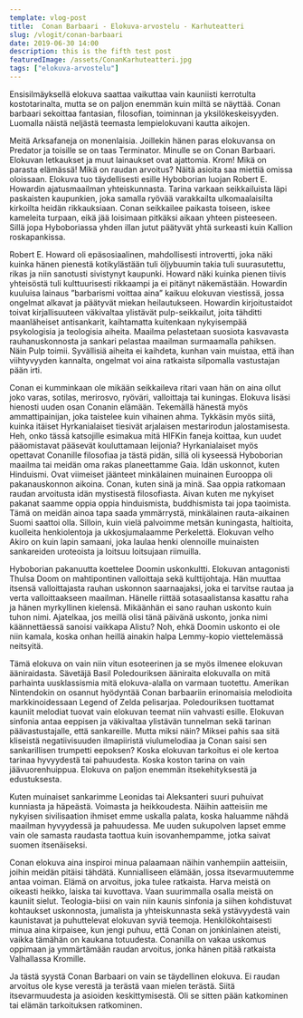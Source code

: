 ```yaml
---
template: vlog-post
title:  Conan Barbaari - Elokuva-arvostelu - Karhuteatteri
slug: /vlogit/conan-barbaari
date: 2019-06-30 14:00
description: this is the fifth test post
featuredImage: /assets/ConanKarhuteatteri.jpg
tags: ["elokuva-arvostelu"]
---
```

Ensisilmäyksellä elokuva saattaa vaikuttaa vain kauniisti kerrotulta kostotarinalta, mutta se on paljon enemmän kuin miltä se näyttää. Conan barbaari sekoittaa fantasian, filosofian, toiminnan ja yksilökeskeisyyden. Luomalla näistä neljästä teemasta lempielokuvani kautta aikojen.

Meitä Arksafaneja on monenlaisia. Joillekin hänen paras elokuvansa on Predator ja toisille se on taas Terminator. Minulle se on Conan Barbaari. Elokuvan letkaukset ja muut lainaukset ovat ajattomia. Krom! Mikä on parasta elämässä! Mikä on raudan arvoitus? Näitä asioita saa miettiä omissa oloissaan.
Elokuva tuo täydellisesti esille Hyboborian luojan Robert E. Howardin ajatusmaailman yhteiskunnasta. Tarina varkaan seikkailuista läpi paskaisten kaupunkien, joka samalla ryövää varakkailta ulkomaalaisilta kirkoilta heidän rikkauksiaan.  Conan seikkailee paikasta toiseen, iskee kameleita turpaan, eikä jää loisimaan pitkäksi aikaan yhteen pisteeseen. Sillä jopa Hyboboriassa yhden illan jutut päätyvät yhtä surkeasti kuin Kallion roskapankissa.

Robert E. Howard oli epäsosiaalinen, mahdollisesti introvertti, joka näki kuinka hänen pienestä kotikylästään tuli öljybuumin takia tuli suurasutettu, rikas ja niin sanotusti sivistynyt kaupunki. Howard näki kuinka pienen tiivis yhteisöstä tuli kulttuurisesti rikkaampi ja ei pitänyt näkemästään.  Howardin kuuluisa lainaus ”barbarismi voittaa aina” kaikuu elokuvan viestissä, jossa ongelmat alkavat ja päätyvät miekan heilautukseen. Howardin kirjoitustaidot toivat kirjallisuuteen väkivaltaa ylistävät pulp-seikkailut, joita tähditti maanläheiset antisankarit, kaihtamatta kuitenkaan nykyisempää psykologisia ja teologisia aiheita. Maailma pelastetaan suosiota kasvavasta rauhanuskonnosta ja sankari pelastaa maailman surmaamalla pahiksen. Näin Pulp toimii. Syvällisiä aiheita ei kaihdeta, kunhan vain muistaa, että ihan viihtyvyyden kannalta, ongelmat voi aina ratkaista silpomalla vastustajan pään irti.

Conan ei kumminkaan ole mikään seikkaileva ritari vaan hän on aina ollut joko varas, sotilas, merirosvo, ryöväri, valloittaja tai kuningas. Elokuva lisäsi hienosti uuden osan Conanin elämään. Tekemällä hänestä myös ammattipainijan, joka taistelee kuin vihainen ahma. Tykkäsin myös siitä, kuinka itäiset Hyrkanialaiset tiesivät arjalaisen mestarirodun jalostamisesta. Heh, onko tässä katsojille esimakua mitä HIFKin faneja koittaa, kun uudet pääomistavat pääsevät kouluttamaan leijonia? Hyrkanialaiset myös opettavat Conanille filosofiaa ja tästä pidän, sillä oli kyseessä Hyboborian maailma tai meidän oma rakas planeettamme Gaia. Idän uskonnot, kuten Hinduismi. Ovat viimeiset jäänteet minkälainen muinainen Eurooppa oli pakanauskonnon aikoina. Conan, kuten sinä ja minä. Saa oppia ratkomaan raudan arvoitusta idän mystisestä filosofiasta. Aivan kuten me nykyiset pakanat saamme oppia oppia hinduismista, buddhismista tai jopa taoimista. Tämä on meidän ainoa tapa saada ymmärrystä, minkälainen rauta-aikainen Suomi saattoi olla. Silloin, kuin vielä palvoimme metsän kuningasta, haltioita, kuolleita henkiolentoja ja ukkosjumalaamme Perkelettä. Elokuvan velho Akiro on kuin lapin samaani, joka laulaa henki olennoille muinaisten sankareiden uroteoista ja loitsuu loitsujaan riimuilla. 

Hyboborian pakanuutta koettelee Doomin uskonkultti. Elokuvan antagonisti Thulsa Doom on mahtipontinen valloittaja sekä kulttijohtaja. Hän muuttaa itsensä valloittajasta rauhan uskonnon saarnaajaksi, joka ei tarvitse rautaa ja verta valloittaakseen maailman. Hänelle riittää sotasaalistansa kasattu raha ja hänen myrkyllinen kielensä. Mikäänhän ei sano rauhan uskonto kuin tuhon nimi. Ajatelkaa, jos meillä olisi tänä päivänä uskonto, jonka nimi käännettäessä sanoisi vaikkapa Alistu? Noh, ehkä Doomin uskonto ei ole niin kamala, koska onhan heillä ainakin halpa Lemmy-kopio viettelemässä neitsyitä.

Tämä elokuva on vain niin vitun esoteerinen ja se myös ilmenee elokuvan ääniraidasta. Sävetäjä Basil Poledouriksen ääniraita elokuvalla on mitä parhainta uusklassismia mitä elokuva-alalla on varmaan tuotettu. Amerikan Nintendokin on osannut hyödyntää Conan barbaariin erinomaisia melodioita markkinoidessaan Legend of Zelda pelisarjaa. Poledouriksen tuottamat kauniit melodiat tuovat vain elokuvan teemat niin vahvasti esille.  Elokuvan sinfonia antaa eeppisen ja väkivaltaa ylistävän tunnelman sekä tarinan päävastustajalle, että sankareille. Mutta miksi näin? Miksei pahis saa sitä kliseistä negatiivisuuden ilmapiiristä viulumelodiaa ja Conan saisi sen sankarillisen trumpetti eepoksen? Koska elokuvan tarkoitus ei ole kertoa tarinaa hyvyydestä tai pahuudesta. Koska koston tarina on vain jäävuorenhuippua. Elokuva on paljon enemmän itsekehityksestä ja edustuksesta.

Kuten muinaiset sankarimme Leonidas tai Aleksanteri suuri puhuivat kunniasta ja häpeästä. Voimasta ja heikkoudesta. Näihin aatteisiin me nykyisen sivilisaation ihmiset emme uskalla palata, koska haluamme nähdä maailman hyvyydessä ja pahuudessa. Me uuden sukupolven lapset emme vain ole samasta raudasta taottua kuin isovanhempamme, jotka saivat suomen itsenäiseksi.

Conan elokuva aina inspiroi minua palaamaan näihin vanhempiin aatteisiin, joihin meidän pitäisi tähdätä. Kunnialliseen elämään, jossa itsevarmuutemme antaa voiman. Elämä on arvoitus, joka tulee ratkaista. Harva meistä on oikeasti heikko, laiska tai kuvottava. Vaan suurimmalla osalla meistä on kauniit sielut.
Teologia-biisi on vain niin kaunis sinfonia ja siihen kohdistuvat kohtaukset uskonnosta, jumalista ja yhteiskunnasta sekä ystävyydestä vain kaunistavat ja puhuttelevat elokuvan syviä teemoja. Henkilökohtaisesti minua aina kirpaisee, kun jengi puhuu, että Conan on jonkinlainen ateisti, vaikka tämähän on kaukana totuudesta. Conanilla on vakaa uskomus oppimaan ja ymmärtämään raudan arvoitus, jonka hänen pitää ratkaista Valhallassa Kromille.

Ja tästä syystä Conan Barbaari on vain se täydellinen elokuva. Ei raudan arvoitus ole kyse verestä ja terästä vaan mielen terästä. Siitä itsevarmuudesta ja asioiden keskittymisestä. Oli se sitten pään katkominen tai elämän tarkoituksen ratkominen.
